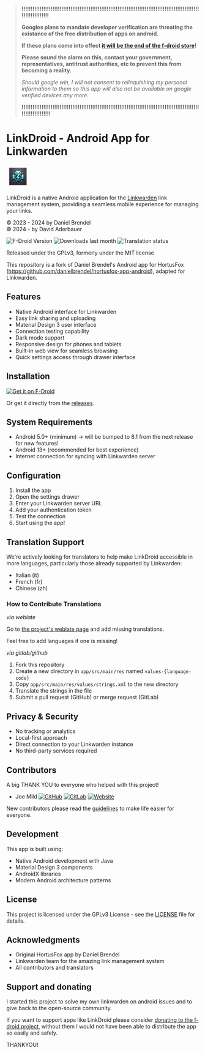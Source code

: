 > **!!!!!!!!!!!!!!!!!!!!!!!!!!!!!!!!!!!!!!!!!!!!!!!!!!!!!!!!!!!!!!!!!!!!!!!!!!!!!!!!!!!!!!!!!!!!!!!!!!!!!!!!!!!!!!!!!**
> 
> **Googles plans to mandate developer verification are threating the existance of the free distribution of apps on android.**
> 
> **If these plans come into effect [it will be the end of the f-droid store](https://f-droid.org/de/2025/09/29/google-developer-registration-decree.html)!**
> 
> **Please sound the alarm on this, contact your government, representatives, antitrust authorities, etc to prevent this from becoming a reality.**
> 
> *Should google win, I will not consent to relinquishing my personal information to them so this app will also not be available on google verified devices any more.*
>
> **!!!!!!!!!!!!!!!!!!!!!!!!!!!!!!!!!!!!!!!!!!!!!!!!!!!!!!!!!!!!!!!!!!!!!!!!!!!!!!!!!!!!!!!!!!!!!!!!!!!!!!!!!!!!!!!!!!**

# LinkDroid - Android App for Linkwarden

<img src="app/src/main/res/mipmap-xxxhdpi/ic_linkdroid.webp" float="left" width="60" alt="The linkdroid logo">

LinkDroid is a native Android application for the [Linkwarden](https://github.com/linkwarden/linkwarden) link management system, providing a seamless mobile experience for managing your links.

© 2023 - 2024 by Daniel Brendel  
© 2024 - by David Aderbauer  

![F-Droid Version](https://img.shields.io/f-droid/v/com.sbv.linkdroid)
![Downloads last month](https://img.shields.io/badge/dynamic/json?url=https%3A%2F%2Fgithub.com%2Fkitswas%2Ffdroid-metrics-dashboard%2Fraw%2Frefs%2Fheads%2Fmain%2Fprocessed%2Fmonthly%2Fcom.sbv.linkdroid.json&query=%24.total_downloads&logo=fdroid&label=Downloads%20last%20month)
![Translation status](https://img.shields.io/weblate/progress/linkdroid-for-linkwarden)

Released under the GPLv3, formerly under the MIT license

This repository is a fork of Daniel Brendel's Android app for HortusFox (https://github.com/danielbrendel/hortusfox-app-android), adapted for Linkwarden.

## Features

- Native Android interface for Linkwarden
- Easy link sharing and uploading
- Material Design 3 user interface
- Connection testing capability
- Dark mode support
- Responsive design for phones and tablets
- Built-in web view for seamless browsing
- Quick settings access through drawer interface

## Installation

[<img src="https://fdroid.gitlab.io/artwork/badge/get-it-on.png"
     alt="Get it on F-Droid"
     height="50">](https://f-droid.org/packages/com.sbv.linkdroid/)

Or get it directly from the [releases](https://gitlab.com/Dacid99/linkdroid-for-linkwarden/-/releases).

## System Requirements

- Android 5.0+ (minimum)  ->  will be bumped to 8.1 from the next release for new features!
- Android 13+ (recommended for best experience)
- Internet connection for syncing with Linkwarden server

## Configuration

1. Install the app
2. Open the settings drawer
3. Enter your Linkwarden server URL
4. Add your authentication token
5. Test the connection
6. Start using the app!

## Translation Support

We're actively looking for translators to help make LinkDroid accessible in more languages, particularly those already supported by Linkwarden:

- Italian (it)
- French (fr)
- Chinese (zh)

### How to Contribute Translations

*via weblate*

Go to [the project's weblate page](https://hosted.weblate.org/projects/linkdroid-for-linkwarden/) and add missing translations.

Feel free to add languages if one is missing! 

*via gitlab/github*

1. Fork this repository
2. Create a new directory in `app/src/main/res` named `values-{language-code}`
3. Copy `app/src/main/res/values/strings.xml` to the new directory
4. Translate the strings in the file
5. Submit a pull request (GitHub) or merge request (GitLab)

## Privacy & Security

- No tracking or analytics
- Local-first approach
- Direct connection to your Linkwarden instance
- No third-party services required

## Contributors

A big THANK YOU to everyone who helped with this project!

- Joe Mild 
  [![GitHub](https://img.shields.io/badge/GitHub-181717?style=flat&logo=github&logoColor=white)](https://github.com/d0dg3r)
  [![GitLab](https://img.shields.io/badge/GitLab-FCA121?style=flat&logo=gitlab&logoColor=white)](https://gitlab.com/d0dg3r)
  [![Website](https://img.shields.io/badge/Website-0076D6?style=flat&logo=internet-explorer&logoColor=white)](https://devops-geek.net/)

New contributors please read the [guidelines](https://gitlab.com/Dacid99/linkdroid-for-linkwarden/-/blob/main/CONTRIBUTING.md?ref_type=heads) to make life easier for everyone.

## Development

This app is built using:
- Native Android development with Java
- Material Design 3 components
- AndroidX libraries
- Modern Android architecture patterns

## License

This project is licensed under the GPLv3 License - see the [LICENSE](LICENSE) file for details.

## Acknowledgments

- Original HortusFox app by Daniel Brendel
- Linkwarden team for the amazing link management system
- All contributors and translators

## Support and donating

I started this project to solve my own linkwarden on android issues and to give back to the open-source community.

If you want to support apps like LinkDroid please consider [donating to the f-droid project](https://f-droid.org/donate/), without them I would not have been able to distribute the app so easily and safely.

THANKYOU!